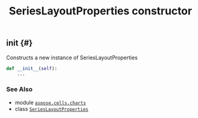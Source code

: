 ﻿---
title: SeriesLayoutProperties constructor
second_title: Aspose.Cells for Python via .NET API References
description: 
type: docs
weight: 10
url: /aspose.cells.charts/serieslayoutproperties/__init__/
is_root: false
---

## __init__ {#}

Constructs a new instance of SeriesLayoutProperties



```python
def __init__(self):
    ...
```





### See Also
* module [`aspose.cells.charts`](../../)
* class [`SeriesLayoutProperties`](/cells/python-net/aspose.cells.charts/serieslayoutproperties)
